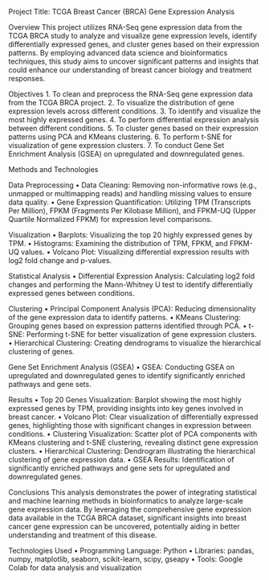 ﻿Project Title: TCGA Breast Cancer (BRCA) Gene Expression Analysis


Overview
This project utilizes RNA-Seq gene expression data from the TCGA BRCA study to analyze and visualize gene expression levels, identify differentially expressed genes, and cluster genes based on their expression patterns. By employing advanced data science and bioinformatics techniques, this study aims to uncover significant patterns and insights that could enhance our understanding of breast cancer biology and treatment responses.


Objectives
        1.        To clean and preprocess the RNA-Seq gene expression data from the TCGA BRCA project.
        2.        To visualize the distribution of gene expression levels across different conditions.
        3.        To identify and visualize the most highly expressed genes.
        4.        To perform differential expression analysis between different conditions.
        5.        To cluster genes based on their expression patterns using PCA and KMeans clustering.
        6.        To perform t-SNE for visualization of gene expression clusters.
        7.        To conduct Gene Set Enrichment Analysis (GSEA) on upregulated and downregulated genes.


Methods and Technologies


Data Preprocessing
        •        Data Cleaning: Removing non-informative rows (e.g., unmapped or multimapping reads) and handling missing values to ensure data quality.
        •        Gene Expression Quantification: Utilizing TPM (Transcripts Per Million), FPKM (Fragments Per Kilobase Million), and FPKM-UQ (Upper Quartile Normalized FPKM) for expression level comparisons.


Visualization
        •        Barplots: Visualizing the top 20 highly expressed genes by TPM.
        •        Histograms: Examining the distribution of TPM, FPKM, and FPKM-UQ values.
        •        Volcano Plot: Visualizing differential expression results with log2 fold change and p-values.


Statistical Analysis
        •        Differential Expression Analysis: Calculating log2 fold changes and performing the Mann-Whitney U test to identify differentially expressed genes between conditions.


Clustering
        •        Principal Component Analysis (PCA): Reducing dimensionality of the gene expression data to identify patterns.
        •        KMeans Clustering: Grouping genes based on expression patterns identified through PCA.
        •        t-SNE: Performing t-SNE for better visualization of gene expression clusters.
        •        Hierarchical Clustering: Creating dendrograms to visualize the hierarchical clustering of genes.


Gene Set Enrichment Analysis (GSEA)
        •        GSEA: Conducting GSEA on upregulated and downregulated genes to identify significantly enriched pathways and gene sets.


Results
        •        Top 20 Genes Visualization: Barplot showing the most highly expressed genes by TPM, providing insights into key genes involved in breast cancer.
        •        Volcano Plot: Clear visualization of differentially expressed genes, highlighting those with significant changes in expression between conditions.
        •        Clustering Visualization: Scatter plot of PCA components with KMeans clustering and t-SNE clustering, revealing distinct gene expression clusters.
        •        Hierarchical Clustering: Dendrogram illustrating the hierarchical clustering of gene expression data.
        •        GSEA Results: Identification of significantly enriched pathways and gene sets for upregulated and downregulated genes.


Conclusions
This analysis demonstrates the power of integrating statistical and machine learning methods in bioinformatics to analyze large-scale gene expression data. By leveraging the comprehensive gene expression data available in the TCGA BRCA dataset, significant insights into breast cancer gene expression can be uncovered, potentially aiding in better understanding and treatment of this disease.


Technologies Used
        •        Programming Language: Python
        •        Libraries: pandas, numpy, matplotlib, seaborn, scikit-learn, scipy, gseapy
        •        Tools: Google Colab for data analysis and visualization